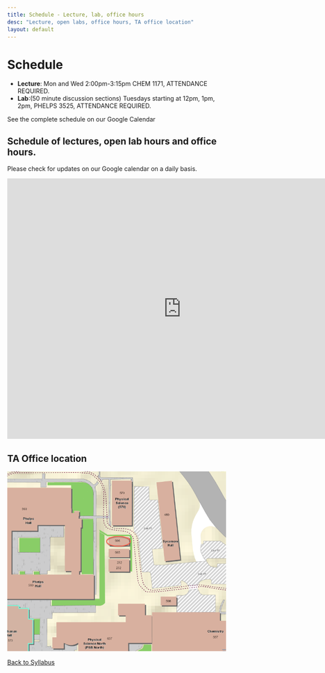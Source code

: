 ```yaml
---
title: Schedule - Lecture, lab, office hours
desc: "Lecture, open labs, office hours, TA office location"
layout: default
---
```


# Schedule <a name="schedule"></a>

* **Lecture**: Mon and Wed 2:00pm-3:15pm CHEM 1171, ATTENDANCE REQUIRED.
* **Lab**:(50 minute discussion sections) Tuesdays starting at 12pm, 1pm, 2pm, PHELPS 3525, ATTENDANCE REQUIRED.

See the complete schedule on our Google Calendar

## Schedule of lectures, open lab hours and office hours.

Please check for updates on our Google calendar on a daily basis. 

<iframe src="https://calendar.google.com/calendar/embed?mode=WEEK&amp;height=600&amp;wkst=1&amp;bgcolor=%23FFFFFF&amp;src=a27efvh0puu3stlmn7lh1v1vtc%40group.calendar.google.com&amp;color=%238C500B&amp;ctz=America%2FLos_Angeles" style="border-width:0" width="800" height="600" frameborder="0" scrolling="no"></iframe>

## TA Office location

![TA trailer](/images/936.png)

[Back to Syllabus](/info/syllabus/)
